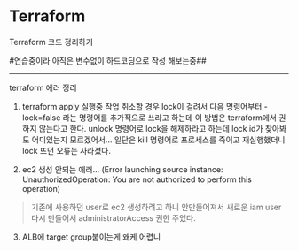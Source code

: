 # Terraform

Terraform 코드 정리하기


#연습중이라 아직은 변수없이 하드코딩으로 작성 해보는중##

--------------------------------------------------
terraform 에러 정리

1. terraform apply 실행중 작업 취소할 경우 lock이 걸려서 다음 명령어부터 -lock=false 라는 명령어를 추가적으로 쓰라고 하는데 이 방법은 terraform에서 권하지 않는다고 한다.
   unlock <lock ID> 명령어로 lock을 해제하라고 하는데 lock id가 찾아봐도 어디있는지 모르겠어서... 일단은 kill 명령어로 프로세스를 죽이고 재실행했더니 lock 뜨던 오류는 사라졌다.

2. ec2 생성 안되는 에러...
(Error launching source instance: UnauthorizedOperation: You are not authorized to perform this operation)
> 기존에 사용하던 user로 ec2 생성하려고 하니 안만들어져서 새로운 iam user 다시 만들어서 administratorAccess 권한 주었다.

3. ALB에 target group붙이는게 왜케 어렵니

